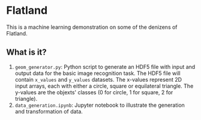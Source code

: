 # Flatland
This is a machine learning demonstration on some of the denizens of
Flatland.

## What is it?
1. `geom_generator.py`: Python script to generate an HDF5 file with
    input and output data for the basic image recognition task. The
    HDF5 file will contain `x_values` and `y_values` datasets.  The
    x-values represent 2D input arrays, each with either a circle,
    square or equilateral triangle.   The y-values are the objexts'
    classes (0 for circle, 1 for square, 2 for triangle).
1. `data_generation.ipynb`: Jupyter notebook to illustrate the
    generation and transformation of data.
